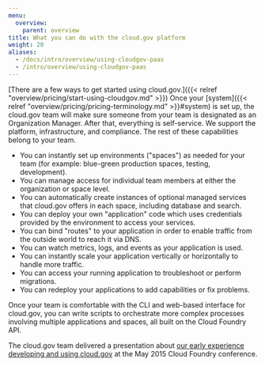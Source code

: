```yaml
---
menu:
  overview:
    parent: overview
title: What you can do with the cloud.gov platform
weight: 20
aliases:
  - /docs/intro/overview/using-cloudgov-paas
  - /intro/overview/using-cloudgov-paas
---
```



[There are a few ways to get started using cloud.gov.]({{< relref "overview/pricing/start-using-cloudgov.md" >}}) Once your [system]({{< relref "overview/pricing/pricing-terminology.md" >}}#system) is set up, the cloud.gov team will make sure someone from your team is designated as an Organization Manager. After that, everything is self-service. We support the platform, infrastructure, and compliance. The rest of these capabilities belong to your team.

- You can instantly set up environments ("spaces") as needed for your team (for example: blue-green production spaces, testing, development).
- You can manage access for individual team members at either the organization or space level.
- You can automatically create instances of optional managed services that cloud.gov offers in each space, including database and search.
- You can deploy your own "application" code which uses credentials provided by the environment to access your services.
- You can bind "routes" to your application in order to enable traffic from the outside world to reach it via DNS.
- You can watch metrics, logs, and events as your application is used.
- You can instantly scale your application vertically or horizontally to handle more traffic.
- You can access your running application to troubleshoot or perform migrations.
- You can redeploy your applications to add capabilities or fix problems.

Once your team is comfortable with the CLI and web-based interface for cloud.gov, you can write scripts to orchestrate more complex processes involving multiple applications and spaces, all built on the Cloud Foundry API.

The cloud.gov team delivered a presentation about [our early experience developing and using cloud.gov](http://www.altoros.com/cflive/gsa-cuts-app-deployment-from-14-months-to-2-3-days-with-cloud-foundry/) at the May 2015 Cloud Foundry conference.
